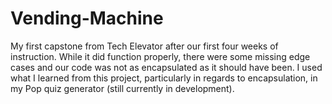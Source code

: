 # Vending-Machine
My first capstone from Tech Elevator after our first four weeks of instruction. While it did function properly, there were some missing edge cases and our code was not as encapsulated as it should have been. I used what I learned from this project, particularly in regards to encapsulation, in my Pop quiz generator (still currently in development).
